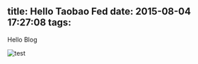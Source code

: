 title: Hello Taobao Fed
date: 2015-08-04 17:27:08
tags:
---
Hello Blog

![test](http://blog.zhangruipeng.me/hexo-theme-icarus/gallery/guitarist.jpg)
